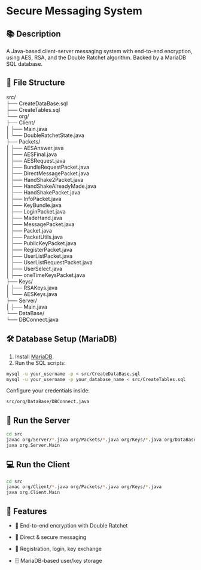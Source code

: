 # Secure Messaging System

## 📚 Description

A Java-based client-server messaging system with end-to-end encryption, using AES, RSA, and the Double Ratchet algorithm. Backed by a MariaDB SQL database.


## 📁 File Structure

src/ <br>
├── CreateDataBase.sql <br>
├── CreateTables.sql <br>
└── org/ <br>
├── Client/ <br>
│ ├── Main.java <br>
│ └── DoubleRatchetState.java <br>
├── Packets/ <br>
│ ├── AESAnswer.java <br>
│ ├── AESFinal.java <br>
│ ├── AESRequest.java <br>
│ ├── BundleRequestPacket.java <br>
│ ├── DirectMessagePacket.java <br>
│ ├── HandShake2Packet.java <br>
│ ├── HandShakeAlreadyMade.java <br>
│ ├── HandShakePacket.java <br>
│ ├── InfoPacket.java <br>
│ ├── KeyBundle.java <br>
│ ├── LoginPacket.java <br>
│ ├── MadeHand.java <br>
│ ├── MessagePacket.java <br>
│ ├── Packet.java <br>
│ ├── PacketUtils.java <br>
│ ├── PublicKeyPacket.java <br>
│ ├── RegisterPacket.java <br>
│ ├── UserListPacket.java <br>
│ ├── UserListRequestPacket.java <br>
│ ├── UserSelect.java <br>
│ ├── oneTimeKeysPacket.java <br>
├── Keys/ <br>
│ ├── RSAKeys.java <br>
│ └── AESKeys.java <br>
├── Server/ <br> 
│ ├── Main.java <br>
└── DataBase/ <br>
└── DBConnect.java <br>


## 🛠️ Database Setup (MariaDB)

1. Install [MariaDB](https://mariadb.org/download/).
2. Run the SQL scripts:

```bash
mysql -u your_username -p < src/CreateDataBase.sql
mysql -u your_username -p your_database_name < src/CreateTables.sql
```

Configure your credentials inside:

```bash
src/org/DataBase/DBConnect.java
```

## 🚀 Run the Server

```bash
cd src
javac org/Server/*.java org/Packets/*.java org/Keys/*.java org/DataBase/*.java
java org.Server.Main
```

## 💻 Run the Client

```bash
cd src
javac org/Client/*.java org/Packets/*.java org/Keys/*.java
java org.Client.Main
```

## 🧪 Features
- 🔐 End-to-end encryption with Double Ratchet

- 💬 Direct & secure messaging

- 🧾 Registration, login, key exchange

- 🗄️ MariaDB-based user/key storage
